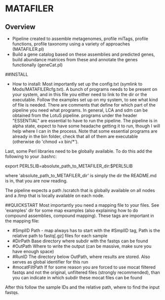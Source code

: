 # MATAFILER
## Overview
- Pipeline created to assemble metagenomes, profile miTags, profile functions, profile taxonomy using a variety of approaches (MATAFILER.pl)
- Build a gene catalog based on these assemblies and predicted genes, build abundance matrices from these and annotate the genes functionally (geneCat.pl)

##INSTALL
- How to install:
Most importantly set up the config.txt (symlink to Mods/MATAFILERcfg.txt). A bunch of programs needs to be present on your system, and in this file you either need to link to the dir or the executable. Follow the examples set up on my system, to see what kind of file is needed. There are comments that define for which part of the pipeline you need what programs.
In general, LCA and sdm can be obtained from the LotuS pipeline. 
programs under the header "ESSENTIAL" are essential to have to run the pipeline.
The pipeline is in alpha state, expect to have some headache getting it to run, though I will help where I can in the process. Note that some essential programs are already in the bin folder, check that all of them are executable (otherwise do 'chmod +x bin/*').

Last, some Perl libraries need to be globally available. To do this add the following to your .bashrc:

export PERL5LIB=absolute_path_to_METAFILER_dir:$PERL5LIB

where 'absolute_path_to_METAFILER_dir' is simply the dir the README.md is in, that you are now reading.

The pipeline expects a path /scratch that is globally available on all nodes and a /tmp that is locally available on each node.

##QUICKSTART
Most importantly you need a mapping file to your files. See 'examples' dir for some map examples (also explaining how to do compound assemblies, compound mapping). These tags are important in the mapping file:
- #SmplID	Path - map always has to start with the #SmplID tag, Path is the relative path to fastq[.gz] files for each sample
- #DirPath	Base directory where subdir with the fastqs can be found
- #OutPath	Where to write the output (can be massive, make sure you have enough space)
- #RunID	The directory below OutPath, where results are stored. Also serves as global identifier for this run
- #mocatFiltPath	If for some reason you are forced to use mocat filtered fastqs and not the original, unfiltered files (strongly recommended), than you can indicate in which subdir these mocat files can be found

After this follow the sample IDs and the relative path, where to find the input fastqs.
